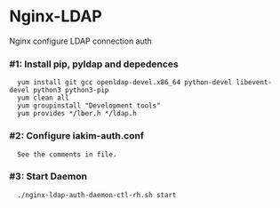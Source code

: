 # Nginx-LDAP
Nginx configure LDAP connection auth

### #1: Install pip, pyldap and depedences

      yum install git gcc openldap-devel.x86_64 python-devel libevent-devel python3 python3-pip 
      yum clean all
      yum groupinstall "Development tools"
      yum provides */lber.h */ldap.h

### #2: Configure iakim-auth.conf

      See the comments in file.

### #3: Start Daemon

      ./nginx-ldap-auth-daemon-ctl-rh.sh start
      
